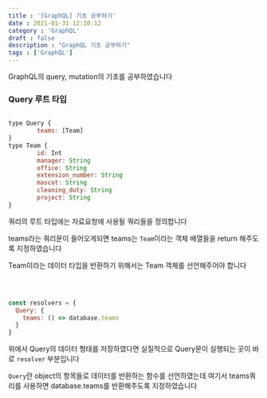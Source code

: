 ```yaml
---
title : '[GraphQL] 기초 공부하기'
date : 2021-01-31 12:10:12
category : 'GraphQL'
draft : false
description : "GraphQL 기초 공부하기"
tags : ['GraphQL']
---
```


GraphQL의 query, mutation의 기초를 공부하였습니다

### Query 루트 타입

```js

type Query {
        teams: [Team]
}
type Team {
        id: Int
        manager: String
        office: String
        extension_number: String
        mascot: String
        cleaning_duty: String
        project: String
}

```

쿼리의 루트 타입에는 자료요청에 사용될 쿼리들을 정의합니다

teams라는 쿼리문이 들어오게되면 teams는 `Team`이라는 객체 배열들을 return 해주도록 지정하였습니다

Team이라는 데이터 타입을 반환하기 위해서는 Team 객체를 선언해주어야 합니다

<br/>

```js

const resolvers = {
  Query: {
    teams: () => database.teams
  }
}

```

위에서 Query의 데이터 형태를 저장하였다면 실질적으로 Query문이 실행되는 곳이 바로 `resolver` 부분입니다

`Query`란 object의 항목들로 데이터를 반환하는 함수를 선언하였는데 여기서 teams쿼리를 사용하면 database.teams를 반환해주도록 지정하였습니다


###